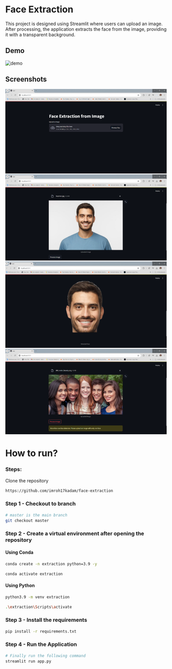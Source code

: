 # Face Extraction

This project is designed using Streamlit where users can upload an image. After processing, the application extracts the face from the image, providing it with a transparent background.

## Demo

![demo](https://github.com/user-attachments/assets/78ce483b-4b4f-4ce1-8e60-928314d75c17)

## Screenshots

![App Screenshot](images/screenshots/1.png)
![App Screenshot](images/screenshots/2.png)
![App Screenshot](images/screenshots/3.png)
![App Screenshot](images/screenshots/4.png)

# How to run?
### Steps:

Clone the repository

```bash
https://github.com/imroh17kadam/face-extraction
```

### Step 1 - Checkout to branch
```bash
# master is the main branch
git checkout master
```

### Step 2 - Create a virtual environment after opening the repository
#### Using Conda

```bash
conda create -n extraction python=3.9 -y
```

```bash
conda activate extraction
```

#### Using Python

```bash
python3.9 -m venv extraction
```

```bash
.\extraction\Scripts\activate
```

### Step 3 - Install the requirements
```bash
pip install -r requirements.txt
```

### Step 4 - Run the Application
```bash
# Finally run the following command
streamlit run app.py
```